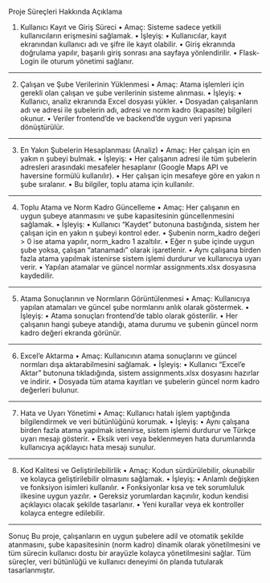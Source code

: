 Proje Süreçleri Hakkında Açıklama
1. Kullanıcı Kayıt ve Giriş Süreci
•	Amaç: Sisteme sadece yetkili kullanıcıların erişmesini sağlamak.
•	İşleyiş:
•	Kullanıcılar, kayıt ekranından kullanıcı adı ve şifre ile kayıt olabilir.
•	Giriş ekranında doğrulama yapılır, başarılı giriş sonrası ana sayfaya yönlendirilir.
•	Flask-Login ile oturum yönetimi sağlanır.
________________________________________
2. Çalışan ve Şube Verilerinin Yüklenmesi
•	Amaç: Atama işlemleri için gerekli olan çalışan ve şube verilerinin sisteme alınması.
•	İşleyiş:
•	Kullanıcı, analiz ekranında Excel dosyası yükler.
•	Dosyadan çalışanların adı ve adresi ile şubelerin adı, adresi ve norm kadro (kapasite) bilgileri okunur.
•	Veriler frontend’de ve backend’de uygun veri yapısına dönüştürülür.
________________________________________
3. En Yakın Şubelerin Hesaplanması (Analiz)
•	Amaç: Her çalışan için en yakın n şubeyi bulmak.
•	İşleyiş:
•	Her çalışanın adresi ile tüm şubelerin adresleri arasındaki mesafeler hesaplanır (Google Maps API ve haversine formülü kullanılır).
•	Her çalışan için mesafeye göre en yakın n şube sıralanır.
•	Bu bilgiler, toplu atama için kullanılır.
________________________________________
4. Toplu Atama ve Norm Kadro Güncelleme
•	Amaç: Her çalışanın en uygun şubeye atanmasını ve şube kapasitesinin güncellenmesini sağlamak.
•	İşleyiş:
•	Kullanıcı “Kaydet” butonuna bastığında, sistem her çalışan için en yakın n şubeyi kontrol eder.
•	Şubenin norm_kadro değeri > 0 ise atama yapılır, norm_kadro 1 azaltılır.
•	Eğer n şube içinde uygun şube yoksa, çalışan “atanamadı” olarak işaretlenir.
•	Aynı çalışana birden fazla atama yapılmak istenirse sistem işlemi durdurur ve kullanıcıya uyarı verir.
•	Yapılan atamalar ve güncel normlar assignments.xlsx dosyasına kaydedilir.
________________________________________
5. Atama Sonuçlarının ve Normların Görüntülenmesi
•	Amaç: Kullanıcıya yapılan atamaları ve güncel şube normlarını anlık olarak göstermek.
•	İşleyiş:
•	Atama sonuçları frontend’de tablo olarak gösterilir.
•	Her çalışanın hangi şubeye atandığı, atama durumu ve şubenin güncel norm kadro değeri ekranda görünür.
________________________________________
6. Excel’e Aktarma
•	Amaç: Kullanıcının atama sonuçlarını ve güncel normları dışa aktarabilmesini sağlamak.
•	İşleyiş:
•	Kullanıcı “Excel’e Aktar” butonuna tıkladığında, sistem assignments.xlsx dosyasını hazırlar ve indirir.
•	Dosyada tüm atama kayıtları ve şubelerin güncel norm kadro değerleri bulunur.
________________________________________
7. Hata ve Uyarı Yönetimi
•	Amaç: Kullanıcı hatalı işlem yaptığında bilgilendirmek ve veri bütünlüğünü korumak.
•	İşleyiş:
•	Aynı çalışana birden fazla atama yapılmak istenirse, sistem işlemi durdurur ve Türkçe uyarı mesajı gösterir.
•	Eksik veri veya beklenmeyen hata durumlarında kullanıcıya açıklayıcı hata mesajı sunulur.
________________________________________
8. Kod Kalitesi ve Geliştirilebilirlik
•	Amaç: Kodun sürdürülebilir, okunabilir ve kolayca geliştirilebilir olmasını sağlamak.
•	İşleyiş:
•	Anlamlı değişken ve fonksiyon isimleri kullanılır.
•	Fonksiyonlar kısa ve tek sorumluluk ilkesine uygun yazılır.
•	Gereksiz yorumlardan kaçınılır, kodun kendisi açıklayıcı olacak şekilde tasarlanır.
•	Yeni kurallar veya ek kontroller kolayca entegre edilebilir.
________________________________________
Sonuç
Bu proje, çalışanların en uygun şubelere adil ve otomatik şekilde atanmasını, şube kapasitesinin (norm kadro) dinamik olarak yönetilmesini ve tüm sürecin kullanıcı dostu bir arayüzle kolayca yönetilmesini sağlar. Tüm süreçler, veri bütünlüğü ve kullanıcı deneyimi ön planda tutularak tasarlanmıştır.
